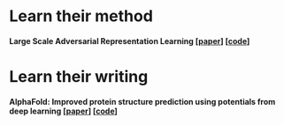 # Learn their method

#### Large Scale Adversarial Representation Learning [[paper](https://arxiv.org/pdf/1907.02544.pdf)] [[code](https://github.com/deepmind/deepmind-research/tree/master/bigbigan)]

# Learn their writing

#### AlphaFold: Improved protein structure prediction using potentials from deep learning [[paper](https://www.nature.com/articles/s41586-019-1923-7.pdf)] [[code](https://github.com/deepmind/deepmind-research/tree/master/alphafold_casp13)]

